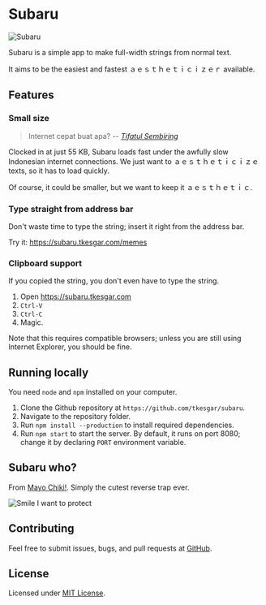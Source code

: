 # Subaru

![Subaru][ref-gif-1]

Subaru is a simple app to make full-width strings from normal text.

It aims to be the easiest and fastest ａｅｓｔｈｅｔｉｃｉｚｅｒ available.

## Features

### Small size

> Internet cepat buat apa? -- [*Tifatul Sembiring*][internet-cepat]

Clocked in at just 55 KB, Subaru loads fast under the awfully slow Indonesian internet connections. We just want to ａｅｓｔｈｅｔｉｃｉｚｅ texts, so it has to load quickly.

Of course, it could be smaller, but we want to keep it ａｅｓｔｈｅｔｉｃ.

### Type straight from address bar

Don't waste time to type the string; insert it right from the address bar.

Try it: https://subaru.tkesgar.com/memes

### Clipboard support

If you copied the string, you don't even have to type the string.

1. Open https://subaru.tkesgar.com
2. `Ctrl-V`
3. `Ctrl-C`
4. Magic.

Note that this requires compatible browsers; unless you are still using Internet Explorer, you should be fine.

## Running locally

You need `node` and `npm` installed on your computer.

1. Clone the Github repository at `https://github.com/tkesgar/subaru`.
2. Navigate to the repository folder.
3. Run `npm install --production` to install required dependencies.
4. Run `npm start` to start the server. By default, it runs on port 8080; change it by declaring `PORT` environment variable.

## Subaru who?

From [Mayo Chiki!][ref-wiki]. Simply the cutest reverse trap ever.

![Smile I want to protect][ref-gif-2]

## Contributing

Feel free to submit issues, bugs, and pull requests at [GitHub][repo].

## License

Licensed under [MIT License](LICENSE).

[repo]: https://github.com/tkesgar/subaru
[ref-wiki]: https://en.wikipedia.org/wiki/Mayo_Chiki!
[ref-gif-1]: https://s-media-cache-ak0.pinimg.com/originals/b2/ed/b2/b2edb29a1c78a6323054209de3d54263.gif
[ref-gif-2]: https://66.media.tumblr.com/tumblr_lrz3appfYo1qgems8o1_500.gif
[internet-cepat]: http://tekno.kompas.com/read/2014/01/30/1512510/Menkominfo.Kalau.Internetnya.Cepat.Mau.Dipakai.buat.Apa.
[clipboard]: https://github.com/zenorocha/clipboard.js
